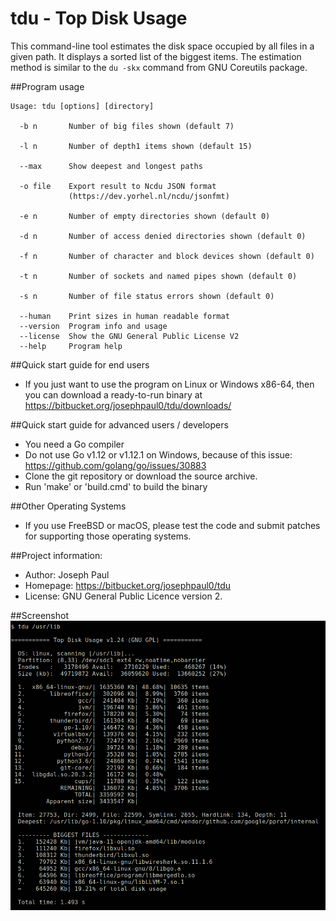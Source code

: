 # tdu - Top Disk Usage
This command-line tool estimates the disk space occupied by all files in a
given path. It displays a sorted list of the biggest items. The estimation
method is similar to the `du -skx` command from GNU Coreutils package.

##Program usage
```
Usage: tdu [options] [directory]

  -b n       Number of big files shown (default 7)

  -l n       Number of depth1 items shown (default 15)

  --max      Show deepest and longest paths

  -o file    Export result to Ncdu JSON format
             (https://dev.yorhel.nl/ncdu/jsonfmt)

  -e n       Number of empty directories shown (default 0)

  -d n       Number of access denied directories shown (default 0)

  -f n       Number of character and block devices shown (default 0)

  -t n       Number of sockets and named pipes shown (default 0)

  -s n       Number of file status errors shown (default 0)

  --human    Print sizes in human readable format
  --version  Program info and usage
  --license  Show the GNU General Public License V2
  --help     Program help
```
##Quick start guide for end users
- If you just want to use the program on Linux or Windows x86-64, then you can download a ready-to-run binary at https://bitbucket.org/josephpaul0/tdu/downloads/

##Quick start guide for advanced users / developers
- You need a Go compiler
- Do not use Go v1.12 or v1.12.1 on Windows, because of this issue: https://github.com/golang/go/issues/30883
- Clone the git repository or download the source archive.
- Run 'make' or 'build.cmd' to build the binary

##Other Operating Systems
- If you use FreeBSD or macOS, please test the code and submit patches for supporting those operating systems.

##Project information:
- Author:   Joseph Paul
- Homepage: https://bitbucket.org/josephpaul0/tdu
- License:  GNU General Public Licence version 2.

##Screenshot
![Terminal](doc/tdu_output.png)

